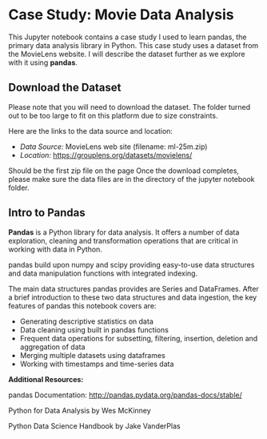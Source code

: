 
# Case Study: Movie Data Analysis
This Jupyter notebook contains a case study I used to learn pandas, the primary data analysis library in Python.
This case study uses a dataset from the MovieLens website. I will describe the dataset further as we explore with it using **pandas**.

## Download the Dataset
Please note that you will need to download the dataset. The folder turned out to be too large to fit on this platform due to size constraints.

Here are the links to the data source and location:
* *Data Source:* MovieLens web site (filename: ml-25m.zip)
* *Location:* https://grouplens.org/datasets/movielens/

Should be the first zip file on the page
Once the download completes, please make sure the data files are in the directory of the jupyter notebook folder.


## Intro to Pandas
**Pandas** is a Python library for data analysis. It offers a number of data exploration, cleaning and transformation operations that are critical in working with data in Python.

pandas build upon numpy and scipy providing easy-to-use data structures and data manipulation functions with integrated indexing.

The main data structures pandas provides are Series and DataFrames. After a brief introduction to these two data structures and data ingestion, the key features of pandas this notebook covers are:

* Generating descriptive statistics on data
* Data cleaning using built in pandas functions
* Frequent data operations for subsetting, filtering, insertion, deletion and aggregation of data
* Merging multiple datasets using dataframes
* Working with timestamps and time-series data


**Additional Resources:**

pandas Documentation: http://pandas.pydata.org/pandas-docs/stable/

Python for Data Analysis by Wes McKinney

Python Data Science Handbook by Jake VanderPlas


